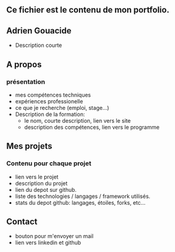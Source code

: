## Ce fichier est le contenu de mon portfolio.

## Adrien Gouacide

- Description courte

## A propos

### présentation

- mes compétences techniques
- expériences professionelle
- ce que je recherche (emploi, stage...)
- Description de la formation:
  - le nom, courte description, lien vers le site
  - description des compétences, lien vers le programme

## Mes projets

### Contenu pour chaque projet

- lien vers le projet
- description du projet
- lien du depot sur github.
- liste des technologies / langages / framework utilisés.
- stats du depot github: langages, étoiles, forks, etc...

## Contact

- bouton pour m'envoyer un mail
- lien vers linkedin et github
